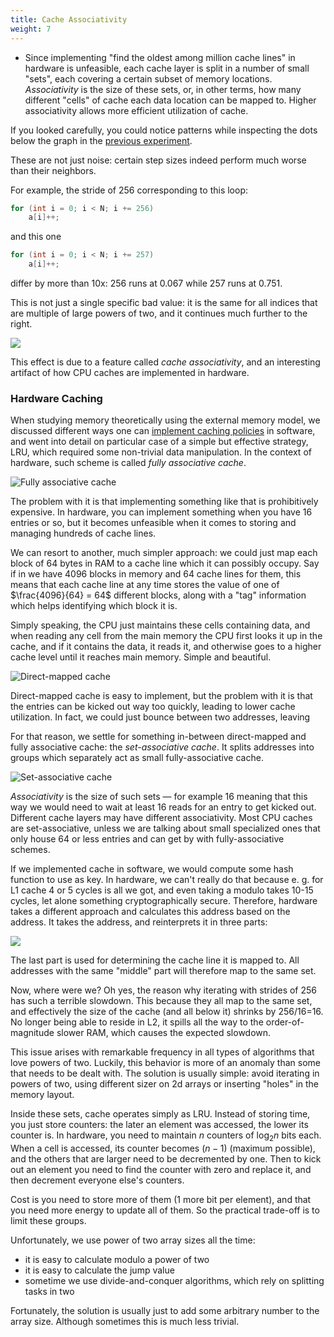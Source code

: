 ```yaml
---
title: Cache Associativity
weight: 7
---
```


- Since implementing "find the oldest among million cache lines" in hardware is unfeasible, each cache layer is split in a number of small "sets", each covering a certain subset of memory locations. *Associativity* is the size of these sets, or, in other terms, how many different "cells" of cache each data location can be mapped to. Higher associativity allows more efficient utilization of cache.


If you looked carefully, you could notice patterns while inspecting the dots below the graph in the [previous experiment](../paging).

These are not just noise: certain step sizes indeed perform much worse than their neighbors.

For example, the stride of 256 corresponding to this loop:

```cpp
for (int i = 0; i < N; i += 256)
    a[i]++;
```

and this one

```cpp
for (int i = 0; i < N; i += 257)
    a[i]++;
```

differ by more than 10x: 256 runs at 0.067 while 257 runs at 0.751.

This is not just a single specific bad value: it is the same for all indices that are multiple of large powers of two, and it continues much further to the right.

![](../img/strides-two.svg)

This effect is due to a feature called *cache associativity*, and an interesting artifact of how CPU caches are implemented in hardware.

### Hardware Caching

When studying memory theoretically using the external memory model, we discussed different ways one can [implement caching policies](/hpc/memory/locality/) in software, and went into detail on particular case of a simple but effective strategy, LRU, which required some non-trivial data manipulation. In the context of hardware, such scheme is called *fully associative cache*.

![Fully associative cache](../img/cache2.png)

The problem with it is that implementing something like that is prohibitively expensive. In hardware, you can implement something when you have 16 entries or so, but it becomes unfeasible when it comes to storing and managing hundreds of cache lines.

We can resort to another, much simpler approach: we could just map each block of 64 bytes in RAM to a cache line which it can possibly occupy. Say if in we have 4096 blocks in memory and 64 cache lines for them, this means that each cache line at any time stores the value of one of $\frac{4096}{64} = 64$ different blocks, along with a "tag" information which helps identifying which block it is.

Simply speaking, the CPU just maintains these cells containing data, and when reading any cell from the main memory the CPU first looks it up in the cache, and if it contains the data, it reads it, and otherwise goes to a higher cache level until it reaches main memory. Simple and beautiful.

![Direct-mapped cache](../img/cache1.png)

Direct-mapped cache is easy to implement, but the problem with it is that the entries can be kicked out way too quickly, leading to lower cache utilization. In fact, we could just bounce between two addresses, leaving

For that reason, we settle for something in-between direct-mapped and fully associative cache: the *set-associative cache*. It splits addresses into groups which separately act as small fully-associative cache.

![Set-associative cache](../img/cache3.png)

*Associativity* is the size of such sets — for example 16 meaning that this way we would need to wait at least 16 reads for an entry to get kicked out. Different cache layers may have different associativity. Most CPU caches are set-associative, unless we are talking about small specialized ones that only house 64 or less entries and can get by with fully-associative schemes.

If we implemented cache in software, we would compute some hash function to use as key. In hardware, we can't really do that because e. g. for L1 cache 4 or 5 cycles is all we got, and even taking a modulo takes 10-15 cycles, let alone something cryptographically secure. Therefore, hardware takes a different approach and calculates this address based on the address. It takes the address, and reinterprets it in three parts:

![](../img/address.png)

The last part is used for determining the cache line it is mapped to. All addresses with the same "middle" part will therefore map to the same set.

Now, where were we? Oh yes, the reason why iterating with strides of 256 has such a terrible slowdown. This because they all map to the same set, and effectively the size of the cache (and all below it) shrinks by 256/16=16. No longer being able to reside in L2, it spills all the way to the order-of-magnitude slower RAM, which causes the expected slowdown.

This issue arises with remarkable frequency in all types of algorithms that love powers of two. Luckily, this behavior is more of an anomaly than some that needs to be dealt with. The solution is usually simple: avoid iterating in powers of two, using different sizer on 2d arrays or inserting "holes" in the memory layout.

Inside these sets, cache operates simply as LRU. Instead of storing time, you just store counters: the later an element was accessed, the lower its counter is. In hardware, you need to maintain $n$ counters of $\log_2 n$ bits each. When a cell is accessed, its counter becomes $(n-1)$ (maximum possible), and the others that are larger need to be decremented by one. Then to kick out an element you need to find the counter with zero and replace it, and then decrement everyone else's counters.

Cost is you need to store more of them (1 more bit per element), and that you need more energy to update all of them. So the practical trade-off is to limit these groups.

Unfortunately, we use power of two array sizes all the time:

- it is easy to calculate modulo a power of two
- it is easy to calculate the jump value
- sometime we use divide-and-conquer algorithms, which rely on splitting tasks in two

Fortunately, the solution is usually just to add some arbitrary number to the array size. Although sometimes this is much less trivial.
